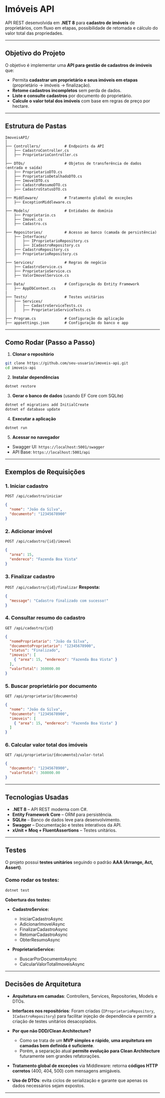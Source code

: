 # **Imóveis API**

API REST desenvolvida em **.NET 8** para **cadastro de imóveis** de proprietários, com fluxo em etapas, possibilidade de retomada e cálculo do valor total das propriedades.

---

## **Objetivo do Projeto**

O objetivo é implementar uma **API para gestão de cadastros de imóveis** que:

* Permita **cadastrar um proprietário e seus imóveis em etapas** (proprietário → imóveis → finalização).
* **Retome cadastros incompletos** sem perda de dados.
* **Liste e consulte cadastros** por documento do proprietário.
* **Calcule o valor total dos imóveis** com base em regras de preço por hectare.

---

## **Estrutura de Pastas**

```
ImoveisAPI/
│
├── Controllers/           # Endpoints da API
│   ├── CadastroController.cs
│   ├── ProprietarioController.cs
│
├── DTOs/                  # Objetos de transferência de dados (entrada e saída)
│   ├── ProprietarioDTO.cs
│   ├── ProprietarioDetalhadoDTO.cs
│   ├── ImovelDTO.cs
│   ├── CadastroResumoDTO.cs
│   ├── CadastroStatusDTO.cs
│
├── Middleware/            # Tratamento global de exceções
│   ├── ExceptionMiddleware.cs
│
├── Models/                # Entidades de domínio
│   ├── Proprietario.cs
│   ├── Imovel.cs
│   ├── Cadastro.cs
│
├── Repositories/          # Acesso ao banco (camada de persistência)
│   ├── Interfaces/
│   │   ├── IProprietarioRepository.cs
│   │   ├── ICadastroRepository.cs
│   ├── CadastroRepository.cs
│   ├── ProprietarioRepository.cs
│
├── Services/              # Regras de negócio
│   ├── CadastroService.cs
│   ├── ProprietarioService.cs
│   ├── ValorImovelService.cs
│
├── Data/                  # Configuração do Entity Framework
│   ├── AppDbContext.cs
|
├── Tests/                 # Testes unitários
│   ├── Services/
│   │   ├── CadastroServiceTests.cs
│   │   ├── ProprietarioServiceTests.cs
│
├── Program.cs             # Configuração da aplicação
├── appsettings.json       # Configuração do banco e app
```

---

## **Como Rodar (Passo a Passo)**

1. **Clonar o repositório**

```bash
git clone https://github.com/seu-usuario/imoveis-api.git
cd imoveis-api
```

2. **Instalar dependências**

```bash
dotnet restore
```

3. **Gerar o banco de dados** (usando EF Core com SQLite)

```bash
dotnet ef migrations add InitialCreate
dotnet ef database update
```

4. **Executar a aplicação**

```bash
dotnet run
```

5. **Acessar no navegador**

* Swagger UI: `https://localhost:5001/swagger`
* API Base: `https://localhost:5001/api`

---

## **Exemplos de Requisições**

### **1. Iniciar cadastro**

`POST /api/cadastro/iniciar`

```json
{
  "nome": "João da Silva",
  "documento": "12345678900"
}
```

### **2. Adicionar imóvel**

`POST /api/cadastro/{id}/imovel`

```json
{
  "area": 15,
  "endereco": "Fazenda Boa Vista"
}
```

### **3. Finalizar cadastro**

`POST /api/cadastro/{id}/finalizar`
**Resposta:**

```json
{
  "message": "Cadastro finalizado com sucesso!"
}
```

### **4. Consultar resumo do cadastro**

`GET /api/cadastro/{id}`

```json
{
  "nomeProprietario": "João da Silva",
  "documentoProprietario": "12345678900",
  "status": "Finalizado",
  "imoveis": [
    { "area": 15, "endereco": "Fazenda Boa Vista" }
  ],
  "valorTotal": 360000.00
}
```

### **5. Buscar proprietário por documento**

`GET /api/proprietario/{documento}`

```json
{
  "nome": "João da Silva",
  "documento": "12345678900",
  "imoveis": [
    { "area": 15, "endereco": "Fazenda Boa Vista" }
  ]
}
```

### **6. Calcular valor total dos imóveis**

`GET /api/proprietario/{documento}/valor-total`

```json
{
  "documento": "12345678900",
  "valorTotal": 360000.00
}
```

---

## **Tecnologias Usadas**

* **.NET 8** – API REST moderna com C#.
* **Entity Framework Core** – ORM para persistência.
* **SQLite** – Banco de dados leve para desenvolvimento.
* **Swagger** – Documentação e testes interativos da API.
* **xUnit + Moq + FluentAssertions** – Testes unitários.

---

## **Testes**

O projeto possui **testes unitários** seguindo o padrão **AAA (Arrange, Act, Assert)**.

### **Como rodar os testes:**

```bash
dotnet test
```

**Cobertura dos testes:**

* **CadastroService:**

  * IniciarCadastroAsync
  * AdicionarImovelAsync
  * FinalizarCadastroAsync
  * RetomarCadastroAsync
  * ObterResumoAsync

* **ProprietarioService:**

  * BuscarPorDocumentoAsync
  * CalcularValorTotalImoveisAsync

---

## **Decisões de Arquitetura**

* **Arquitetura em camadas**: Controllers, Services, Repositories, Models e DTOs.
* **Interfaces nos repositórios**: Foram criadas (`IProprietarioRepository`, `ICadastroRepository`) para facilitar injeção de dependência e permitir a criação de testes unitários desacoplados.
* **Por que não DDD/Clean Architecture?**

  * Como se trata de um **MVP simples e rápido**, **uma arquitetura em camadas bem definida é suficiente**.
  * Porém, a separação atual **permite evolução para Clean Architecture** futuramente sem grandes refatorações.
* **Tratamento global de exceções** via Middleware: retorna **códigos HTTP corretos** (400, 404, 500) com mensagens amigáveis.
* **Uso de DTOs**: evita ciclos de serialização e garante que apenas os dados necessários sejam expostos.

---
